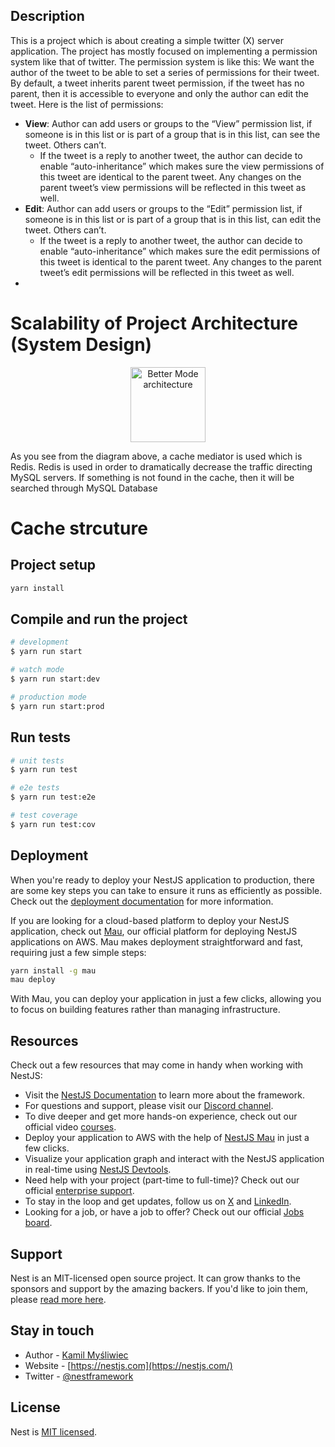 ## Description

This is a project which is about creating a simple twitter (X) server application.
The project has mostly focused on implementing a permission system like that of twitter.
The permission system is like this:
We want the author of the tweet to be able to set a series of permissions for their tweet. By default, a tweet inherits parent tweet permission, if the tweet has no parent, then it is accessible to everyone and only the author can edit the tweet. Here is the list of permissions:

- **View**: Author can add users or groups to the “View” permission list, if someone is in this list or is part of a group that is in this list, can see the tweet. Others can’t.
  - If the tweet is a reply to another tweet, the author can decide to enable “auto-inheritance” which makes sure the view permissions of this tweet are identical to the parent tweet. Any changes on the parent tweet’s view permissions will be reflected in this tweet as well.
- **Edit**: Author can add users or groups to the “Edit” permission list, if someone is in this list or is part of a group that is in this list, can edit the tweet. Others can’t.
  - If the tweet is a reply to another tweet, the author can decide to enable “auto-inheritance” which makes sure the edit permissions of this tweet is identical to the parent tweet. Any changes to the parent tweet’s edit permissions will be reflected in this tweet as well.
-

# Scalability of Project Architecture (System Design)

<p align="center">
 <img src="https://ipfs.io/ipfs/Qmee9c6QApMcrHuivmBWWYVxK3CKveLSTENLQvtutjTDie" width="120" alt="Better Mode architecture" />
</p>

As you see from the diagram above, a cache mediator is used which is Redis.
Redis is used in order to dramatically decrease the traffic directing MySQL servers.
If something is not found in the cache, then it will be searched through MySQL Database
# Cache strcuture


## Project setup

```bash
yarn install
```

## Compile and run the project

```bash
# development
$ yarn run start

# watch mode
$ yarn run start:dev

# production mode
$ yarn run start:prod
```

## Run tests

```bash
# unit tests
$ yarn run test

# e2e tests
$ yarn run test:e2e

# test coverage
$ yarn run test:cov
```

## Deployment

When you're ready to deploy your NestJS application to production, there are some key steps you can take to ensure it runs as efficiently as possible. Check out the [deployment documentation](https://docs.nestjs.com/deployment) for more information.

If you are looking for a cloud-based platform to deploy your NestJS application, check out [Mau](https://mau.nestjs.com), our official platform for deploying NestJS applications on AWS. Mau makes deployment straightforward and fast, requiring just a few simple steps:

```bash
yarn install -g mau
mau deploy
```

With Mau, you can deploy your application in just a few clicks, allowing you to focus on building features rather than managing infrastructure.

## Resources

Check out a few resources that may come in handy when working with NestJS:

- Visit the [NestJS Documentation](https://docs.nestjs.com) to learn more about the framework.
- For questions and support, please visit our [Discord channel](https://discord.gg/G7Qnnhy).
- To dive deeper and get more hands-on experience, check out our official video [courses](https://courses.nestjs.com/).
- Deploy your application to AWS with the help of [NestJS Mau](https://mau.nestjs.com) in just a few clicks.
- Visualize your application graph and interact with the NestJS application in real-time using [NestJS Devtools](https://devtools.nestjs.com).
- Need help with your project (part-time to full-time)? Check out our official [enterprise support](https://enterprise.nestjs.com).
- To stay in the loop and get updates, follow us on [X](https://x.com/nestframework) and [LinkedIn](https://linkedin.com/company/nestjs).
- Looking for a job, or have a job to offer? Check out our official [Jobs board](https://jobs.nestjs.com).

## Support

Nest is an MIT-licensed open source project. It can grow thanks to the sponsors and support by the amazing backers. If you'd like to join them, please [read more here](https://docs.nestjs.com/support).

## Stay in touch

- Author - [Kamil Myśliwiec](https://twitter.com/kammysliwiec)
- Website - [https://nestjs.com](https://nestjs.com/)
- Twitter - [@nestframework](https://twitter.com/nestframework)

## License

Nest is [MIT licensed](https://github.com/nestjs/nest/blob/master/LICENSE).

